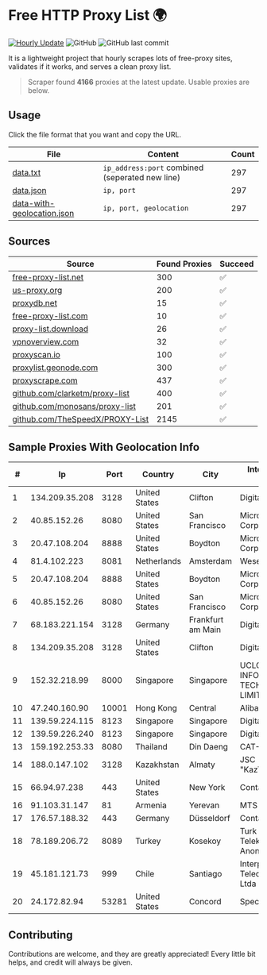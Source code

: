 
# Free HTTP Proxy List 🌍

[![Hourly Update](https://github.com/mertguvencli/http-proxy-list/actions/workflows/main.yml/badge.svg?branch=main)](https://github.com/mertguvencli/http-proxy-list/actions/workflows/main.yml)
![GitHub](https://img.shields.io/github/license/mertguvencli/http-proxy-list)
![GitHub last commit](https://img.shields.io/github/last-commit/mertguvencli/http-proxy-list)

It is a lightweight project that hourly scrapes lots of free-proxy sites, validates if it works, and serves a clean proxy list.


> Scraper found **4166** proxies at the latest update. Usable proxies are below.

## Usage

Click the file format that you want and copy the URL.


|File|Content|Count|
|----|-------|-----|
|[data.txt](https://raw.githubusercontent.com/mertguvencli/http-proxy-list/main/proxy-list/data.txt)|`ip_address:port` combined (seperated new line)|297|
|[data.json](https://raw.githubusercontent.com/mertguvencli/http-proxy-list/main/proxy-list/data.json)|`ip, port`|297|
|[data-with-geolocation.json](https://raw.githubusercontent.com/mertguvencli/http-proxy-list/main/proxy-list/data-with-geolocation.json)|`ip, port, geolocation`|297|

## Sources

|Source|Found Proxies|Succeed|
|------|-------------|-------|
|[free-proxy-list.net](https://free-proxy-list.net)|300|✅|
|[us-proxy.org](https://www.us-proxy.org)|200|✅|
|[proxydb.net](http://proxydb.net)|15|✅|
|[free-proxy-list.com](https://free-proxy-list.com/?page=&port=&type%5B%5D=http&type%5B%5D=https&up_time=0&search=Search)|10|✅|
|[proxy-list.download](https://www.proxy-list.download/HTTP)|26|✅|
|[vpnoverview.com](https://vpnoverview.com/privacy/anonymous-browsing/free-proxy-servers)|32|✅|
|[proxyscan.io](https://www.proxyscan.io)|100|✅|
|[proxylist.geonode.com](https://proxylist.geonode.com/api/proxy-list?limit=300&page=1&sort_by=lastChecked&sort_type=desc&protocols=http,https)|300|✅|
|[proxyscrape.com](https://api.proxyscrape.com/v2/?request=displayproxies&protocol=http&timeout=10000&country=all&ssl=all&anonymity=all)|437|✅|
|[github.com/clarketm/proxy-list](https://raw.githubusercontent.com/clarketm/proxy-list/master/proxy-list-raw.txt)|400|✅|
|[github.com/monosans/proxy-list](https://raw.githubusercontent.com/monosans/proxy-list/main/proxies/http.txt)|201|✅|
|[github.com/TheSpeedX/PROXY-List](https://raw.githubusercontent.com/TheSpeedX/PROXY-List/master/http.txt)|2145|✅|


## Sample Proxies With Geolocation Info

|#|Ip|Port|Country|City|Internet Service Provider|
|-|--|----|-------|----|-------------------------|
|1|134.209.35.208|3128|United States|Clifton|DigitalOcean, LLC|
|2|40.85.152.26|8080|United States|San Francisco|Microsoft Corporation|
|3|20.47.108.204|8888|United States|Boydton|Microsoft Corporation|
|4|81.4.102.223|8081|Netherlands|Amsterdam|WeservIT|
|5|20.47.108.204|8888|United States|Boydton|Microsoft Corporation|
|6|40.85.152.26|8080|United States|San Francisco|Microsoft Corporation|
|7|68.183.221.154|3128|Germany|Frankfurt am Main|DigitalOcean, LLC|
|8|134.209.35.208|3128|United States|Clifton|DigitalOcean, LLC|
|9|152.32.218.99|8000|Singapore|Singapore|UCLOUD INFORMATION TECHNOLOGY (HK) LIMITED|
|10|47.240.160.90|10001|Hong Kong|Central|Alibaba.com LLC|
|11|139.59.224.115|8123|Singapore|Singapore|DigitalOcean|
|12|139.59.226.240|8123|Singapore|Singapore|DigitalOcean|
|13|159.192.253.33|8080|Thailand|Din Daeng|CAT-BB|
|14|188.0.147.102|3128|Kazakhstan|Almaty|JSC "KazTransCom"|
|15|66.94.97.238|443|United States|New York|Contabo Inc.|
|16|91.103.31.147|81|Armenia|Yerevan|MTS Armenia CJSC|
|17|176.57.188.32|443|Germany|Düsseldorf|Contabo GmbH|
|18|78.189.206.72|8089|Turkey|Kosekoy|Turk Telekomunikasyon Anonim Sirketi|
|19|45.181.121.73|999|Chile|Santiago|Interpit Telecomunicaciones Ltda|
|20|24.172.82.94|53281|United States|Concord|Spectrum|



## Contributing

Contributions are welcome, and they are greatly appreciated! Every
little bit helps, and credit will always be given.

